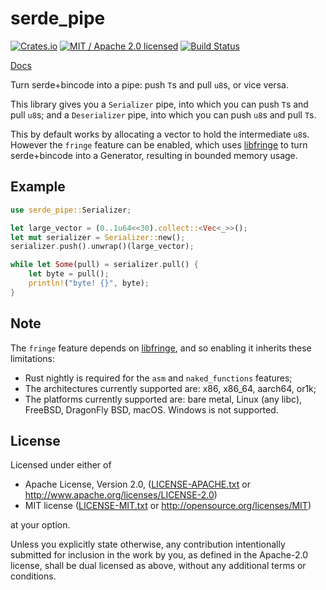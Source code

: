 # serde_pipe

[![Crates.io](https://img.shields.io/crates/v/serde_pipe.svg?maxAge=86400)](https://crates.io/crates/serde_pipe)
[![MIT / Apache 2.0 licensed](https://img.shields.io/crates/l/serde_pipe.svg?maxAge=2592000)](#License)
[![Build Status](https://dev.azure.com/alecmocatta/serde_pipe/_apis/build/status/tests?branchName=master)](https://dev.azure.com/alecmocatta/serde_pipe/_build/latest?definitionId=1&branchName=master)

[Docs](https://docs.rs/serde_pipe/0.1.1)

Turn serde+bincode into a pipe: push `T`s and pull `u8`s, or vice versa.

This library gives you a `Serializer` pipe, into which you can push `T`s and pull `u8`s; and a `Deserializer` pipe, into which you can push `u8`s and pull `T`s.

This by default works by allocating a vector to hold the intermediate `u8`s. However the `fringe` feature can be enabled, which uses [libfringe](https://github.com/edef1c/libfringe) to turn serde+bincode into a Generator, resulting in bounded memory usage.

## Example

```rust
use serde_pipe::Serializer;

let large_vector = (0..1u64<<30).collect::<Vec<_>>();
let mut serializer = Serializer::new();
serializer.push().unwrap()(large_vector);

while let Some(pull) = serializer.pull() {
	let byte = pull();
	println!("byte! {}", byte);
}
```

## Note

The `fringe` feature depends on [libfringe](https://github.com/edef1c/libfringe), and so enabling it inherits these limitations:
 * Rust nightly is required for the `asm` and `naked_functions` features;
 * The architectures currently supported are: x86, x86_64, aarch64, or1k;
 * The platforms currently supported are: bare metal, Linux (any libc), FreeBSD, DragonFly BSD, macOS. Windows is not supported.

## License
Licensed under either of

 * Apache License, Version 2.0, ([LICENSE-APACHE.txt](LICENSE-APACHE.txt) or http://www.apache.org/licenses/LICENSE-2.0)
 * MIT license ([LICENSE-MIT.txt](LICENSE-MIT.txt) or http://opensource.org/licenses/MIT)

at your option.

Unless you explicitly state otherwise, any contribution intentionally submitted for inclusion in the work by you, as defined in the Apache-2.0 license, shall be dual licensed as above, without any additional terms or conditions.

